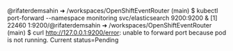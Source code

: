 @rifaterdemsahin ➜ /workspaces/OpenShiftEventRouter (main) $   kubectl port-forward --namespace monitoring svc/elasticsearch 9200:9200 &
[1] 22460
1:9200/@rifaterdemsahin ➜ /workspaces/OpenShiftEventRouter (main) $     curl http://127.0.0.1:9200/error: unable to forward port because pod is not running. Current status=Pending



